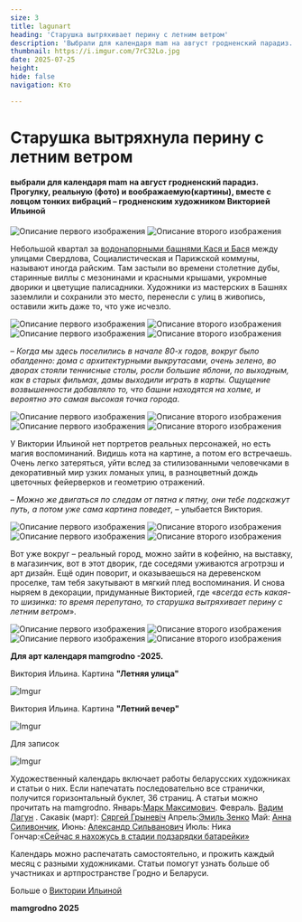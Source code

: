 ```yaml
---
size: 3
title: lagunart
heading: 'Старушка вытряхивает перину с летним ветром'
description: 'Выбрали для календаря mam на август гродненский парадиз. Прогулку, реальную и воображаемую, вместе с ловцом тонких вибраций – художником Викторией Ильиной '
thumbnail: https://i.imgur.com/7rC32Lo.jpg
date: 2025-07-25
height: 
hide: false
navigation: Кто

---
```

# Старушка вытряхнула перину с летним ветром

#### выбрали для календаря mam на август гродненский парадиз. Прогулку, реальную (фото) и воображаемую(картины), вместе с ловцом тонких вибраций – гродненским художником Викторией Ильиной

<div class="gallery2">
<img src="https://i.imgur.com/xsbTF6v.jpeg" alt="Описание первого изображения"> 
<img src="https://i.imgur.com/mLOsqjs.jpeg" alt="Описание второго изображения"> 
</div>

Небольшой квартал за [водонапорными башнями Кася и Бася](https://www.mamgrodno.com/projects/vejahistory.html) между улицами Свердлова, Социалистическая и Парижской коммуны, называют иногда райским. Там застыли во времени столетние дубы, старинные виллы с мезонинами и красными крышами, укромные дворики и цветущие палисадники. Художники из мастерских в Башнях заземлили и сохранили это место, перенесли с улиц в живопись, оставили жить даже то, что уже исчезло.

<div class="gallery2">
<img src="https://i.imgur.com/U0oiiwn.jpeg" alt="Описание первого изображения">  
<img src="https://i.imgur.com/VUwh9Wg.jpeg" alt="Описание второго изображения"> 
</div>

<div class="gallery2">
<img src="https://i.imgur.com/DbMN0ay.jpeg" alt="Описание первого изображения">  
<img src="https://i.imgur.com/4FBYPv2.jpeg" alt="Описание второго изображения"> 
</div>

– _Когда мы здесь поселились в начале 80-х годов, вокруг было обалденно: дома с архитектурными выкрутасами, очень зелено, во дворах стояли теннисные столы, росли большие яблони, по выходным, как в старых фильмах, дамы выходили играть в карты. Ощущение возвышенности добавляло то, что башни находятся на холме, и вероятно это самая высокая точка города_.

<div class="gallery2">
<img src="https://i.imgur.com/pdpmcai.jpeg" alt="Описание первого изображения">  
<img src="https://i.imgur.com/PQD4zTg.jpeg" alt="Описание второго изображения"> 
</div>

<div class="gallery2">
<img src="https://i.imgur.com/ao1Oxay.jpeg" alt="Описание первого изображения">  
<img src="https://i.imgur.com/bjkx7kv.jpeg" alt="Описание второго изображения"> 
</div>

У Виктории Ильиной нет портретов реальных персонажей, но есть магия воспоминаний. Видишь кота на картине, а потом его встречаешь. Очень легко затеряться, уйти вслед за стилизованными человечками в декоративный мир узких ломаных улиц, в разноцветный дождь цветочных фейерверков и геометрию отражений. 

– _Можно же двигаться по следам от пятна к пятну, они тебе подскажут путь, а потом уже сама картина поведет_, – улыбается Виктория.

<div class="gallery2">
<img src="https://i.imgur.com/cNuu2qO.jpeg" alt="Описание первого изображения">  
<img src="https://i.imgur.com/2Xprgwb.jpeg" alt="Описание второго изображения"> 
</div>

<div class="gallery2">
<img src="https://i.imgur.com/HvSRV3G.jpeg" alt="Описание первого изображения">  
<img src="https://i.imgur.com/ZxJgMYR.jpeg" alt="Описание второго изображения"> 
</div>

Вот уже вокруг – реальный город, можно зайти в кофейню, на выставку, в магазинчик, вот в этот дворик, где соседями уживаются агротрэш и арт дизайн. Ещё один поворит, и оказываешься на деревенском проселке, там тебя закутывают в мягкий плед воспоминания. И снова ныряем в декорации, придуманные Викторией, где «_всегда есть какая-то шизинка: то время перепутано, то старушка вытряхивает перину с летним ветром_». 

<div class="gallery2">
<img src="https://i.imgur.com/Lucygmb.jpeg" alt="Описание первого изображения">  
<img src="https://i.imgur.com/NHW8BhC.jpeg" alt="Описание второго изображения"> 
</div>

<div class="gallery2">
<img src="https://i.imgur.com/1NIJyyV.jpeg" alt="Описание первого изображения">  
<img src="https://i.imgur.com/vueFbI3.jpeg" alt="Описание второго изображения"> 
</div>

**Для арт календаря mamgrodno -2025.**

Виктория Ильина. Картина **"Летняя улица"**

![Imgur](https://i.imgur.com/VEA6S6h.jpg)

Виктория Ильина. Картина **"Летний вечер"**

![Imgur](https://i.imgur.com/3NF1hOq.jpg)

Для записок

![Imgur](https://i.imgur.com/h9aizb6.jpg)


Художественный календарь включает работы беларусских художниках и статьи о них. Если напечатать последовательно все странички, получится горизонтальный буклет, 36 страниц. А статьи можно прочитать на mamgrodno. Январь:[Марк Максимович](https://www.mamgrodno.com/projects/markmaksimovitch.html). Февраль. [Вадим Лагун](https://www.mamgrodno.com/projects/lagunart.html) . Сакавік (март): [Сяргей Грыневіч](https://www.mamgrodno.com/projects/grinevitchcalendar.html) Апрель:[Эмиль Зенко](https://www.mamgrodno.com/projects/zenkoart.html) Май: [Анна Силивончик](https://www.mamgrodno.com/projects/silivonchik.html), Июнь: [Александр Сильванович](https://www.mamgrodno.com/projects/Silvanovitchpaint.html) Июль: Ника Гончар:[«Сейчас я нахожусь в стадии подзарядки батарейки»](https://www.mamgrodno.com/projects/nikapaint.html)

Календарь можно распечатать самостоятельно, и прожить каждый месяц с разными художниками. Статьи помогут узнать больше об участниках и артпространстве Гродно и Беларуси.

Больше о [Виктории Ильиной](https://www.instagram.com/ilyina.viktoria.art/) 

**mamgrodno 2025**
